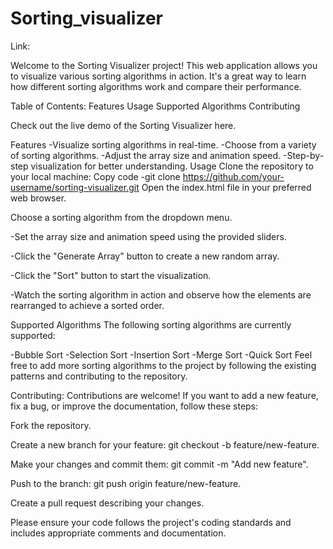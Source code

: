 # Sorting_visualizer
Link:

Welcome to the Sorting Visualizer project! This web application allows you to visualize various sorting algorithms in action. It's a great way to learn how different sorting algorithms work and compare their performance.

Table of Contents:
Features
Usage
Supported Algorithms
Contributing

Check out the live demo of the Sorting Visualizer here.

Features
-Visualize sorting algorithms in real-time.
-Choose from a variety of sorting algorithms.
-Adjust the array size and animation speed.
-Step-by-step visualization for better understanding.
Usage
Clone the repository to your local machine:
Copy code
-git clone https://github.com/your-username/sorting-visualizer.git
Open the index.html file in your preferred web browser.

Choose a sorting algorithm from the dropdown menu.

-Set the array size and animation speed using the provided sliders.

-Click the "Generate Array" button to create a new random array.

-Click the "Sort" button to start the visualization.

-Watch the sorting algorithm in action and observe how the elements are rearranged to achieve a sorted order.

Supported Algorithms
The following sorting algorithms are currently supported:

-Bubble Sort
-Selection Sort
-Insertion Sort
-Merge Sort
-Quick Sort
Feel free to add more sorting algorithms to the project by following the existing patterns and contributing to the repository.

Contributing:
Contributions are welcome! If you want to add a new feature, fix a bug, or improve the documentation, follow these steps:

Fork the repository.

Create a new branch for your feature: git checkout -b feature/new-feature.

Make your changes and commit them: git commit -m "Add new feature".

Push to the branch: git push origin feature/new-feature.

Create a pull request describing your changes.

Please ensure your code follows the project's coding standards and includes appropriate comments and documentation.

